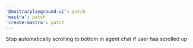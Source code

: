 ```yaml
---
'@mastra/playground-ui': patch
'mastra': patch
'create-mastra': patch
---
```


Stop automatically scrolling to bottom in agent chat if user has scrolled up
